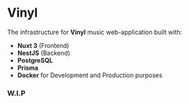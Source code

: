 # Vinyl

The infrastructure for **Vinyl** music web-application built with:

- **Nuxt 3** (Frontend)
- **NestJS** (Backend)
- **PostgreSQL**
- **Prisma**
- **Docker** for Development and Production purposes

### W.I.P
